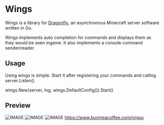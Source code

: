 # Wings
Wings is a library for [Dragonfly](https://github.com/df-mc/dragonfly), an asynchronous Minecraft server software written in Go. 

Wings implements auto completion for commands and displays them as they would be seen ingame. It also implements a console command sender/reader.

## Usage
Using wings is simple. Start it after registering your commands and calling server.Listen()

wings.New(server, log, wings.DefaultConfig()).Start()

## Preview
![IMAGE](https://media.discordapp.net/attachments/745099242904748153/1026840478693466223/unknown.png)
![IMAGE](https://media.discordapp.net/attachments/745099242904748153/1026843198330515466/unknown.png)
![IMAGE](https://media.discordapp.net/attachments/745099242904748153/1026850439850905610/unknown.png)
https://www.buymeacoffee.com/jviguy
